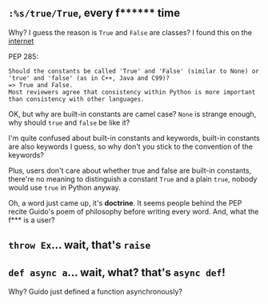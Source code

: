 ## `:%s/true/True`, every f\*\*\*\*\*\* time
Why? I guess the reason is `True` and `False` are classes? I found this on the
[internet](https://stackoverflow.com/questions/521476/why-true-false-is-capitalized-in-python)

PEP 285:
>
    Should the constants be called 'True' and 'False' (similar to None) or 'true' and 'false' (as in C++, Java and C99)?
    => True and False.
    Most reviewers agree that consistency within Python is more important than consistency with other languages.

OK, but why are built-in constants are camel case? `None` is strange enough, 
why should `true` and `false` be like it?

I'm quite confused about built-in constants and keywords, built-in constants 
are also keywords I guess, so why don't you stick to the convention of the 
keywords?

Plus, users don't care about whether true and false are built-in constants, 
there're no meaning to distinguish a constant `True` and a plain `true`, 
nobody would use `true` in Python anyway.

Oh, a word just came up, it's __doctrine__. It seems people behind the PEP 
recite Guido's poem of philosophy before writing every word. And, what the 
f\*\*\* is a user?


## `throw Ex`... wait, that's `raise`


## `def async a`... wait, what? that's `async def`!
Why? Guido just defined a function asynchronously?